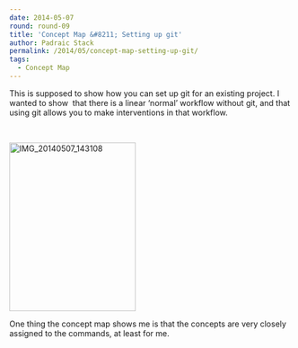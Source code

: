 ```yaml
---
date: 2014-05-07
round: round-09
title: 'Concept Map &#8211; Setting up git'
author: Padraic Stack
permalink: /2014/05/concept-map-setting-up-git/
tags:
  - Concept Map
---
```

This is supposed to show how you can set up git for an existing project. I wanted to show  that there is a linear &#8216;normal&#8217; workflow without git, and that using git allows you to make interventions in that workflow.

&nbsp;

[<img class="alignnone size-medium wp-image-6978" alt="IMG_20140507_143108" src="http://teaching.software-carpentry.org/wp-content/uploads/2014/05/IMG_20140507_143108-225x300.jpg" width="225" height="300" />][1]

One thing the concept map shows me is that the concepts are very closely assigned to the commands, at least for me.

 [1]: http://teaching.software-carpentry.org/wp-content/uploads/2014/05/IMG_20140507_143108.jpg
